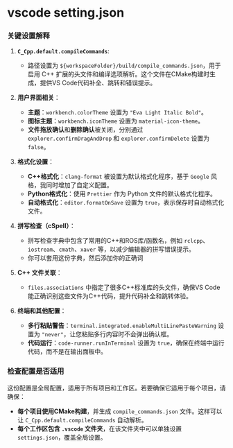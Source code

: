 # vscode setting.json

### 关键设置解释

1. **`C_Cpp.default.compileCommands`**:
   - 路径设置为 `${workspaceFolder}/build/compile_commands.json`，用于启用 C++ 扩展的头文件和编译选项解析。这个文件在CMake构建时生成，提供VS Code代码补全、跳转和错误提示。

2. **用户界面相关**：
   - **主题**：`workbench.colorTheme` 设置为 `"Eva Light Italic Bold"`。
   - **图标主题**：`workbench.iconTheme` 设置为 `material-icon-theme`。
   - **文件拖放确认**和**删除确认**被关闭，分别通过 `explorer.confirmDragAndDrop` 和 `explorer.confirmDelete` 设置为 `false`。

3. **格式化设置**：
   - **C++格式化**：`clang-format` 被设置为默认格式化程序，基于 `Google` 风格，我同时增加了自定义配置。
   - **Python格式化**：使用 `Prettier` 作为 Python 文件的默认格式化程序。
   - **自动格式化**：`editor.formatOnSave` 设置为 `true`，表示保存时自动格式化文件。

4. **拼写检查（cSpell）**：
   - 拼写检查字典中包含了常用的C++和ROS库/函数名，例如 `rclcpp`、`iostream`、`cmath`、`xaver` 等，以减少编辑器的拼写错误提示。
   - 你可以套用这份字典，然后添加你的正确词
   
5. **C++ 文件关联**：
   - `files.associations` 中指定了很多C++标准库的头文件，确保VS Code能正确识别这些文件为C++代码，提升代码补全和跳转体验。

6. **终端和其他配置**：
   - **多行粘贴警告**：`terminal.integrated.enableMultiLinePasteWarning` 设置为 `"never"`，让您粘贴多行内容时不会弹出确认框。
   - **代码运行**：`code-runner.runInTerminal` 设置为 `true`，确保在终端中运行代码，而不是在输出面板中。

### 检查配置是否适用

这份配置是全局配置，适用于所有项目和工作区。若要确保它适用于每个项目，请确保：

- **每个项目使用CMake构建**，并生成 `compile_commands.json` 文件。这样可以让 `C_Cpp.default.compileCommands` 自动解析。
- **每个工作区包含 `.vscode` 文件夹**，在该文件夹中可以单独设置 `settings.json`，覆盖全局设置。
